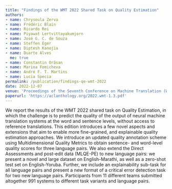 ```yaml
---
title: "Findings of the WMT 2022 Shared Task on Quality Estimation"
authors:
- name: Chrysoula Zerva
- name: Frédéric Blain
- name: Ricardo Rei
- name: Piyawat Lertvittayakumjorn
- name: José G. C. de Souza
- name: Steffen Eger
- name: Diptesh Kanojia
- name: Duarte Alves
  me: true
- name: Constantin Orăsan
- name: Marina Fomicheva
- name: André F. T. Martins
- name: Lucia Specia
permalink: /publication/findings-qe-wmt-2022
date: 2022-12-07
venue: 'Proceedings of the Seventh Conference on Machine Translation (WMT)'
paperurl: 'https://aclanthology.org/2022.wmt-1.3.pdf'
---
```


We report the results of the WMT 2022 shared task on Quality Estimation, in which the challenge is to predict the quality of the output of neural machine translation systems at the word and sentence levels, without access to reference translations. This edition introduces a few novel aspects and extensions that aim to enable more fine-grained, and explainable quality estimation approaches. We introduce an updated quality annotation scheme using Multidimensional Quality Metrics to obtain sentence- and word-level quality scores for three language pairs. We also extend the Direct Assessments and post-edit data (MLQE-PE) to new language pairs: we present a novel and large dataset on English-Marathi, as well as a zero-shot test set on English-Yoruba. Further, we include an explainability sub-task for all language pairs and present a new format of a critical error detection task for two new language pairs. Participants from 11 different teams submitted altogether 991 systems to different task variants and language pairs.